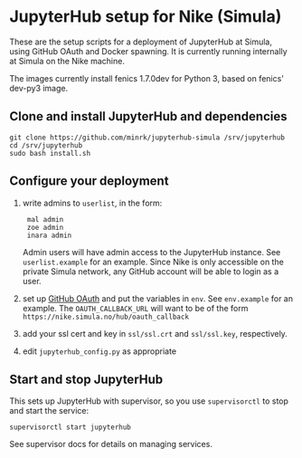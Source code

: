 # JupyterHub setup for Nike (Simula)

These are the setup scripts for a  deployment of JupyterHub at Simula,
using GitHub OAuth and Docker spawning.
It is currently running internally at Simula on the Nike machine.

The images currently install fenics 1.7.0dev for Python 3, based on fenics' dev-py3 image.


## Clone and install JupyterHub and dependencies

    git clone https://github.com/minrk/jupyterhub-simula /srv/jupyterhub
    cd /srv/jupyterhub
    sudo bash install.sh

## Configure your deployment

1. write admins to `userlist`, in the form:

        mal admin
        zoe admin
        inara admin

   Admin users will have admin access to the JupyterHub instance. 
   See `userlist.example` for an example.
   Since Nike is only accessible on the private Simula network,
   any GitHub account will be able to login as a user.

2. set up [GitHub OAuth][] and put the variables in `env`. See `env.example` for an example.
   The `OAUTH_CALLBACK_URL` will want to be of the form `https://nike.simula.no/hub/oauth_callback`

3. add your ssl cert and key in `ssl/ssl.crt` and `ssl/ssl.key`, respectively.

4. edit `jupyterhub_config.py` as appropriate


## Start and stop JupyterHub

This sets up JupyterHub with supervisor, so you use `supervisorctl` to stop and start the service:

    supervisorctl start jupyterhub

See supervisor docs for details on managing services.

[GitHub OAuth]: https://github.com/settings/applications/new